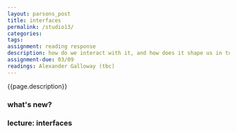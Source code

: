 ```yaml
---  
layout: parsons_post  
title: interfaces
permalink: /studio13/  
categories:   
tags:  
assignment: reading response
description: how do we interact with it, and how does it shape us in turn? we look at the interface as a concept, a history, and a fundamental way of relating to media and technology.
assignment-due: 03/09
readings: Alexander Galloway (tbc)
---  
```


{{page.description}}

### what's new?

### lecture: interfaces

<!-- Agnes doing functions that friday.

Interfaces and agency. Learn to analyse and critique the interfaces that mediate how we do things in the world (and on the web). Discussion of agency and affordance. 

skeumorphism
Harun Farocki

https://interfacecritique.net/journal/test-link

https://www.flohadler.com/interface/

https://www.microsoft.com/design/fluent/#/

https://material.io/

https://scrollbars.matoseb.com/

https://www.ibm.com/design/language/
 -->